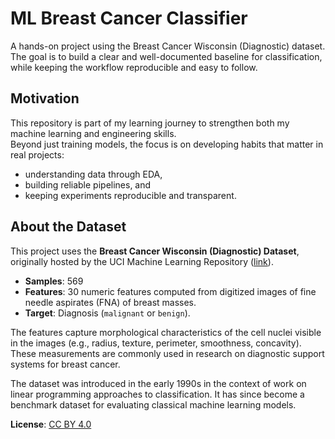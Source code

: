 # ML Breast Cancer Classifier
A hands-on project using the Breast Cancer Wisconsin (Diagnostic) dataset.  
The goal is to build a clear and well-documented baseline for classification, while keeping the workflow reproducible and easy to follow.


## Motivation
This repository is part of my learning journey to strengthen both my machine learning and engineering skills.  
Beyond just training models, the focus is on developing habits that matter in real projects:  
- understanding data through EDA,  
- building reliable pipelines, and  
- keeping experiments reproducible and transparent.


## About the Dataset

This project uses the **Breast Cancer Wisconsin (Diagnostic) Dataset**, originally hosted by the UCI Machine Learning Repository ([link](https://archive.ics.uci.edu/dataset/17/breast+cancer+wisconsin+diagnostic)).

* **Samples**: 569
* **Features**: 30 numeric features computed from digitized images of fine needle aspirates (FNA) of breast masses.
* **Target**: Diagnosis (`malignant` or `benign`).

The features capture morphological characteristics of the cell nuclei visible in the images (e.g., radius, texture, perimeter, smoothness, concavity).
These measurements are commonly used in research on diagnostic support systems for breast cancer.

The dataset was introduced in the early 1990s in the context of work on linear programming approaches to classification.
It has since become a benchmark dataset for evaluating classical machine learning models.

**License**: [CC BY 4.0](https://creativecommons.org/licenses/by/4.0/)  
